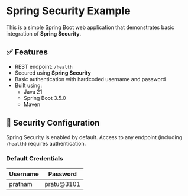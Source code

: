 # Spring Security Example

This is a simple Spring Boot web application that demonstrates basic integration of **Spring Security**.

## ✅ Features

- REST endpoint: `/health`
- Secured using **Spring Security**
- Basic authentication with hardcoded username and password
- Built using:
  - Java 21
  - Spring Boot 3.5.0
  - Maven

## 🔐 Security Configuration

Spring Security is enabled by default. Access to any endpoint (including `/health`) requires authentication.

### Default Credentials

| Username | Password    |
|----------|-------------|
| pratham  | pratu@3101  |


